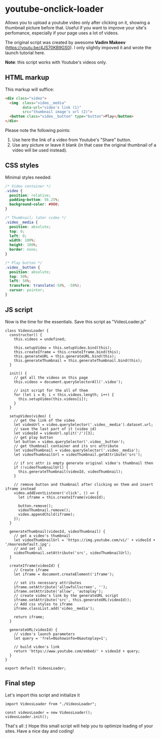 # youtube-onclick-loader
Allows you to upload a youtube video only after clicking on it, showing a thumbnail picture before that. Useful if you want to improve your site's perfomance, especially if your page uses a lot of videos.

The original script was created by awesome **Vadim Makeev** (https://youtu.be/4JS70KB9GS0). I only slightly impoved it and wrote the launch tutorial here.

**Note**: this script works with Youtube's videos only.

## HTML markup
This markup will suffice:
```HTML
<div class="video">
  <img  class="video__media" 
        data-url="video's link (1)"
        src="thumbnail image's url (2)">
  <button class="video__button" type="button">Play</button>
</div>
```
Please note the following points:
1. Use here the link of a video from Youtube's "Share" button.
2. Use any picture or leave it blank (in that case the original thumbnail of a video will be used instead).

## CSS styles
Minimal styles needed:
```CSS
/* Video container */
.video {
  position: relative;
  padding-bottom: 56.25%;
  background-color: #000;
}

/* Thumbnail; later video */
.video__media {
  position: absolute;
  top: 0;
  left: 0;
  width: 100%;
  height: 100%;
  border: none;
}

/* Play button */
.video__button {
  position: absolute;
  top: 50%;
  left: 50%;
  transform: translate(-50%, -50%);
  cursor: pointer;
}
```
## JS script
Now is the time for the essentials. Save this script as "VideoLoader.js"
```JS
class VideosLoader {
  constructor() {
    this.videos = undefined;

    this.setupVideo = this.setupVideo.bind(this);
    this.createIframe = this.createIframe.bind(this);
    this.generateURL = this.generateURL.bind(this);
    this.generateThumbnail = this.generateThumbnail.bind(this);
  }

  init() {
    // get all the videos on this page
    this.videos = document.querySelectorAll('.video');

    // init script for the all of them
    for (let i = 0; i < this.videos.length; i++) {
      this.setupVideo(this.videos[i]);
    }
  }

  setupVideo(video) {
    // get the link of the video
    let videoUrl = video.querySelector('.video__media').dataset.url;
    // save the last part of it (video id)
    let videoId = videoUrl.split('/')[3];
    // get play button
    let button = video.querySelector('.video__button');
    // get thumbnail container and its src attribute
    let videoThumbnail = video.querySelector('.video__media');
    let videoThumbnailUrl = videoThumbnail.getAttribute('src');

    // if src attr is empty generate original video's thumbnail then
    if (!videoThumbnailUrl) {
      this.generateThumbnail(videoId, videoThumbnail);
    }

    // remove button and thumbnail after clicking on them and insert iframe instead
    video.addEventListener('click', () => {
      let iframe = this.createIframe(videoId);

      button.remove();
      videoThumbnail.remove();
      video.appendChild(iframe);
    });
  }

  generateThumbnail(videoId, videoThumbnail) {
    // get a video's thumbnail
    let videoThumbnailUrl = 'https://img.youtube.com/vi/' + videoId + '/maxresdefault.jpg';
    // and set it
    videoThumbnail.setAttribute('src', videoThumbnailUrl);
  }

  createIframe(videoId) {
    // Create iframe
    let iframe = document.createElement('iframe');

    // set its necessary attributes
    iframe.setAttribute('allowfullscreen', '');
    iframe.setAttribute('allow', 'autoplay');
    // create video's link by the generateURL script
    iframe.setAttribute('src', this.generateURL(videoId));
    // Add css styles to iframe
    iframe.classList.add('video__media');

    return iframe;
  }

  generateURL(videoId) {
    // video's launch parameters
    let query = '?rel=0&showinfo=0&autoplay=1';

    // build video's link
    return 'https://www.youtube.com/embed/' + videoId + query;
  }
}

export default VideosLoader;
```

## Final step
Let's import this script and initialize it
```JS
import VideosLoader from "./VideosLoader";

const videosLoader = new VideosLoader();
videosLoader.init();
```

That's all :) Hope this small script will help you to optimize loading of your sites. Have a nice day and coding!

